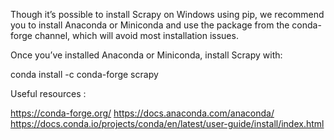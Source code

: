 Though it’s possible to install Scrapy on Windows using pip, we recommend you to install Anaconda or Miniconda and use the package from the conda-forge channel, which will avoid most installation issues.

Once you’ve installed Anaconda or Miniconda, install Scrapy with:

conda install -c conda-forge scrapy


Useful resources :

https://conda-forge.org/
https://docs.anaconda.com/anaconda/
https://docs.conda.io/projects/conda/en/latest/user-guide/install/index.html